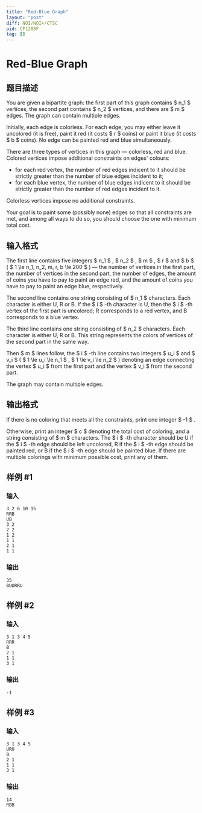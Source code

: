 ```yaml
---
title: "Red-Blue Graph"
layout: "post"
diff: NOI/NOI+/CTSC
pid: CF1288F
tag: []
---
```


# Red-Blue Graph

## 题目描述

You are given a bipartite graph: the first part of this graph contains $ n_1 $ vertices, the second part contains $ n_2 $ vertices, and there are $ m $ edges. The graph can contain multiple edges.

Initially, each edge is colorless. For each edge, you may either leave it uncolored (it is free), paint it red (it costs $ r $ coins) or paint it blue (it costs $ b $ coins). No edge can be painted red and blue simultaneously.

There are three types of vertices in this graph — colorless, red and blue. Colored vertices impose additional constraints on edges' colours:

- for each red vertex, the number of red edges indicent to it should be strictly greater than the number of blue edges incident to it;
- for each blue vertex, the number of blue edges indicent to it should be strictly greater than the number of red edges incident to it.

Colorless vertices impose no additional constraints.

Your goal is to paint some (possibly none) edges so that all constraints are met, and among all ways to do so, you should choose the one with minimum total cost.

## 输入格式

The first line contains five integers $ n_1 $ , $ n_2 $ , $ m $ , $ r $ and $ b $ ( $ 1 \le n_1, n_2, m, r, b \le 200 $ ) — the number of vertices in the first part, the number of vertices in the second part, the number of edges, the amount of coins you have to pay to paint an edge red, and the amount of coins you have to pay to paint an edge blue, respectively.

The second line contains one string consisting of $ n_1 $ characters. Each character is either U, R or B. If the $ i $ -th character is U, then the $ i $ -th vertex of the first part is uncolored; R corresponds to a red vertex, and B corresponds to a blue vertex.

The third line contains one string consisting of $ n_2 $ characters. Each character is either U, R or B. This string represents the colors of vertices of the second part in the same way.

Then $ m $ lines follow, the $ i $ -th line contains two integers $ u_i $ and $ v_i $ ( $ 1 \le u_i \le n_1 $ , $ 1 \le v_i \le n_2 $ ) denoting an edge connecting the vertex $ u_i $ from the first part and the vertex $ v_i $ from the second part.

The graph may contain multiple edges.

## 输出格式

If there is no coloring that meets all the constraints, print one integer $ -1 $ .

Otherwise, print an integer $ c $ denoting the total cost of coloring, and a string consisting of $ m $ characters. The $ i $ -th character should be U if the $ i $ -th edge should be left uncolored, R if the $ i $ -th edge should be painted red, or B if the $ i $ -th edge should be painted blue. If there are multiple colorings with minimum possible cost, print any of them.

## 样例 #1

### 输入

```
3 2 6 10 15
RRB
UB
3 2
2 2
1 2
1 1
2 1
1 1
```

### 输出

```
35
BUURRU
```

## 样例 #2

### 输入

```
3 1 3 4 5
RRR
B
2 1
1 1
3 1
```

### 输出

```
-1
```

## 样例 #3

### 输入

```
3 1 3 4 5
URU
B
2 1
1 1
3 1
```

### 输出

```
14
RBB
```

